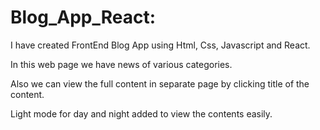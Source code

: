 # Blog_App_React:

I have created FrontEnd Blog App using Html, Css, Javascript and React. 

In this web page we have news of various categories. 

Also we can view the full content in separate page by clicking title of the content. 

Light mode for day and night added to view the contents easily.
